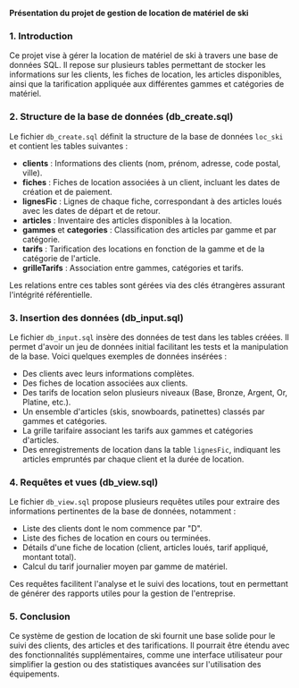**Présentation du projet de gestion de location de matériel de ski**

### 1. Introduction
Ce projet vise à gérer la location de matériel de ski à travers une base de données SQL. Il repose sur plusieurs tables permettant de stocker les informations sur les clients, les fiches de location, les articles disponibles, ainsi que la tarification appliquée aux différentes gammes et catégories de matériel.

### 2. Structure de la base de données (**db_create.sql**)
Le fichier `db_create.sql` définit la structure de la base de données `loc_ski` et contient les tables suivantes :

- **clients** : Informations des clients (nom, prénom, adresse, code postal, ville).
- **fiches** : Fiches de location associées à un client, incluant les dates de création et de paiement.
- **lignesFic** : Lignes de chaque fiche, correspondant à des articles loués avec les dates de départ et de retour.
- **articles** : Inventaire des articles disponibles à la location.
- **gammes** et **categories** : Classification des articles par gamme et par catégorie.
- **tarifs** : Tarification des locations en fonction de la gamme et de la catégorie de l'article.
- **grilleTarifs** : Association entre gammes, catégories et tarifs.

Les relations entre ces tables sont gérées via des clés étrangères assurant l'intégrité référentielle.

### 3. Insertion des données (**db_input.sql**)
Le fichier `db_input.sql` insère des données de test dans les tables créées. Il permet d'avoir un jeu de données initial facilitant les tests et la manipulation de la base. Voici quelques exemples de données insérées :

- Des clients avec leurs informations complètes.
- Des fiches de location associées aux clients.
- Des tarifs de location selon plusieurs niveaux (Base, Bronze, Argent, Or, Platine, etc.).
- Un ensemble d'articles (skis, snowboards, patinettes) classés par gammes et catégories.
- La grille tarifaire associant les tarifs aux gammes et catégories d'articles.
- Des enregistrements de location dans la table `lignesFic`, indiquant les articles empruntés par chaque client et la durée de location.

### 4. Requêtes et vues (**db_view.sql**)
Le fichier `db_view.sql` propose plusieurs requêtes utiles pour extraire des informations pertinentes de la base de données, notamment :

- Liste des clients dont le nom commence par "D".
- Liste des fiches de location en cours ou terminées.
- Détails d'une fiche de location (client, articles loués, tarif appliqué, montant total).
- Calcul du tarif journalier moyen par gamme de matériel.

Ces requêtes facilitent l'analyse et le suivi des locations, tout en permettant de générer des rapports utiles pour la gestion de l'entreprise.

### 5. Conclusion
Ce système de gestion de location de ski fournit une base solide pour le suivi des clients, des articles et des tarifications. Il pourrait être étendu avec des fonctionnalités supplémentaires, comme une interface utilisateur pour simplifier la gestion ou des statistiques avancées sur l'utilisation des équipements.


